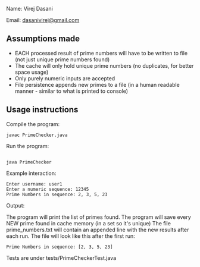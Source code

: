 Name: Virej Dasani

Email: dasanivirej@gmail.com

## Assumptions made

- EACH processed result of prime numbers will have to be written to file (not just unique prime numbers found)
- The cache will only hold unique prime numbers (no duplicates, for better space usage)
- Only purely numeric inputs are accepted
- File persistence appends new primes to a file (in a human readable manner - similar to what is printed to console)

## Usage instructions

Compile the program:

```
javac PrimeChecker.java
```

Run the program:

```

java PrimeChecker
```

Example interaction:

```
Enter username: user1
Enter a numeric sequence: 12345
Prime Numbers in sequence: 2, 3, 5, 23
```

Output:

The program will print the list of primes found.
The program will save every NEW prime found in cache memory (in a set so it's unique)
The file prime_numbers.txt will contain an appended line with the new results after each run.
The file will look like this after the first run:

```
Prime Numbers in sequence: [2, 3, 5, 23]
```

Tests are under tests/PrimeCheckerTest.java
